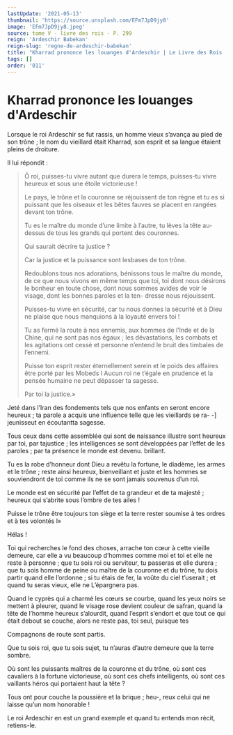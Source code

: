 ```yaml
---
lastUpdate: '2021-05-13'
thumbnail: 'https://source.unsplash.com/EFm7JpD9jy8'
image: 'EFm7JpD9jy8.jpeg'
source: tome V - livre des rois - P. 299
reign: 'Ardeschir Babekan'
reign-slug: 'regne-de-ardeschir-babekan'
title: "Kharrad prononce les louanges d'Ardeschir | Le Livre des Rois | Shâhnâmeh"
tags: []
order: '011'
---
```


# Kharrad prononce les louanges d'Ardeschir

Lorsque le roi Ardeschir se fut rassis, un homme vieux s’avança au pied de son trône ; le nom du vieillard était Kharrad, son esprit et sa langue étaient pleins de droiture.

Il lui répondit :

> Ô roi, puisses-tu vivre autant que durera le temps, puisses-tu vivre heureux et sous une étoile victorieuse !
>
> Le pays, le trône et la couronne se réjouissent de ton règne et tu es si puissant que les oiseaux et les bêtes fauves se placent en rangées devant ton trône.
>
> Tu es le maître du monde d’une limite à l’autre, tu lèves la tête au-dessus de tous les grands qui portent des couronnes.
>
> Qui saurait décrire ta justice ?
>
> Car la justice et la puissance sont lesbases de ton trône.
>
> Redoublons tous nos adorations, bénissons tous le maître du monde, de ce que nous vivons en même temps que toi, toi dont nous désirons le bonheur en toute chose, dont nous sommes avides de voir le visage, dont les bonnes paroles et la ten- dresse nous réjouissent.
>
> Puisses-tu vivre en sécurité, car tu nous donnes la sécurité et à Dieu ne plaise que nous manquions à la loyauté envers toi !
>
> Tu as fermé la route à nos ennemis, aux hommes de l’Inde et de la Chine, qui ne sont pas nos égaux ; les dévastations, les combats et les agitations ont cessé et personne n’entend le bruit des timbales de l’ennemi.
>
> Puisse ton esprit rester éternellement serein et le poids des affaires être porté par les Mobeds l Aucun roi ne t’égale en prudence et la pensée humaine ne peut dépasser ta sagesse.
>
> Par toi la justice.»

Jeté dans l’Iran des fondements tels que nos enfants en seront encore heureux ; ta parole a acquis une influence telle que les vieillards se ra- -] jeunisseut en écoutantta sagesse.

Tous ceux dans cette assemblée qui sont de naissance illustre sont heureux par toi, par tajustice ; les intelligences se sont développées par l’effet de les paroles ; par ta présence le monde est devenu. brillant.

Tu es la robe d’honneur dont Dieu a revêtu la fortune, le diadème, les armes et le trône ; reste ainsi heureux, bienveillant et juste et les hommes se souviendront de toi comme ils ne se sont jamais souvenus d’un roi.

Le monde est en sécurité par l’effet de ta grandeur et de ta majesté ; heureux qui s’abrite sous l’ombre de tes ailes !

Puisse le trône être toujours ton siège et la terre rester soumise à tes ordres et à tes volontés l»

Hélas !

Toi qui recherches le fond des choses, arrache ton cœur à cette vieille demeure, car elle a vu beaucoup d’hommes comme moi et toi et elle ne reste à personne ; que tu sois roi ou serviteur, tu passeras et elle durera ; que tu sois homme de peine ou maître de la couronne et du trône, tu dois partir quand elle l’ordonne ; si tu étais de fer, la voûte du ciel t’userait ; et quand tu seras vieux, elle ne L’épargnera pas.

Quand le cyprès qui a charmé les cœurs se courbe, quand les yeux noirs se mettent à pleurer, quand le visage rose devient couleur de safran, quand la tête de l’homme heureux s’alourdit, quand l’esprit s’endort et que tout ce qui était debout se couche, alors ne reste pas, toi seul, puisque tes

Compagnons de route sont partis.

Que tu sois roi, que tu sois sujet, tu n’auras d’autre demeure que la terre sombre.

Où sont les puissants maîtres de la couronne et du trône, où sont ces cavaliers à la fortune victorieuse, où sont ces chefs intelligents, où sont ces vaillants héros qui portaient haut la tête ?

Tous ont pour couche la poussière et la brique ; heu-, reux celui qui ne laisse qu’un nom honorable !

Le roi Ardeschir en est un grand exemple et quand tu entends mon récit, retiens-le.
